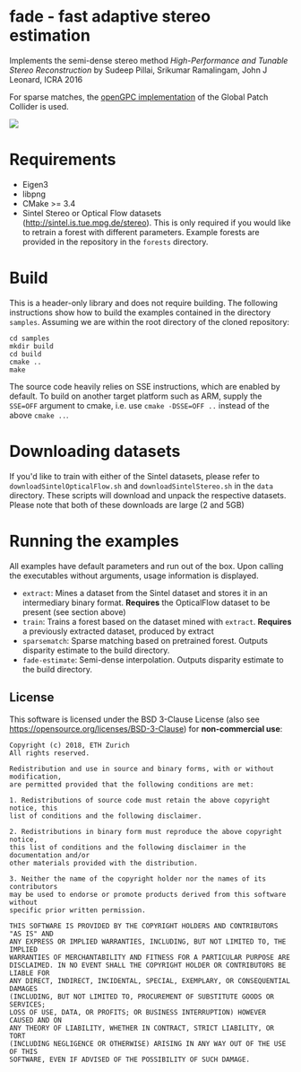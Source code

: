 fade - fast adaptive stereo estimation 
===

Implements the semi-dense stereo method *High-Performance and Tunable Stereo Reconstruction* by Sudeep Pillai, Srikumar Ramalingam, 
John J Leonard, ICRA 2016
 
For sparse matches, the [openGPC implementation](https://github.com/bamert/openGPC) of the Global Patch Collider is used.

![](fade.gif)
# Requirements
- Eigen3
- libpng
- CMake >= 3.4
- Sintel Stereo or Optical Flow datasets (http://sintel.is.tue.mpg.de/stereo).
This is only required if you would like to retrain a forest with different parameters.
Example forests are provided in the repository in the `forests` directory.

# Build
This is a header-only library and does not require building. 
The following instructions show how to build the examples contained in the directory `samples`.
Assuming we are within the root directory of the cloned repository:

```
cd samples
mkdir build
cd build
cmake ..
make 
```
The source code heavily relies on SSE instructions, which are enabled by default.
To build on another target platform such as ARM, supply the `SSE=OFF` argument to cmake, i.e.
use `cmake -DSSE=OFF ..` instead of the above `cmake ..`.

# Downloading datasets
If you'd like to train with either of the Sintel datasets, please refer to
`downloadSintelOpticalFlow.sh` and `downloadSintelStereo.sh` in the `data` directory.
These scripts will download and unpack the respective datasets. Please note
that both of these downloads are large (2 and 5GB)

# Running the examples
All examples have default parameters and run out of the box. Upon calling
the executables without arguments, usage information is displayed.

- `extract`: Mines a dataset from the Sintel dataset and stores it in an intermediary 
binary format. **Requires** the OpticalFlow dataset to be present (see section above)
- `train`: Trains a forest based on the dataset mined with `extract`.
**Requires** a previously extracted dataset, produced by extract
- `sparsematch`: Sparse matching based on pretrained forest. Outputs disparity estimate
to the build directory.
- `fade-estimate`: Semi-dense interpolation. Outputs disparity estimate to the build directory.


## License 
This software is licensed under the BSD 3-Clause License 
(also see https://opensource.org/licenses/BSD-3-Clause) for **non-commercial use**:

    Copyright (c) 2018, ETH Zurich
    All rights reserved.
    
    Redistribution and use in source and binary forms, with or without modification, 
    are permitted provided that the following conditions are met:
    
    1. Redistributions of source code must retain the above copyright notice, this 
    list of conditions and the following disclaimer.
    
    2. Redistributions in binary form must reproduce the above copyright notice, 
    this list of conditions and the following disclaimer in the documentation and/or 
    other materials provided with the distribution.
    
    3. Neither the name of the copyright holder nor the names of its contributors 
    may be used to endorse or promote products derived from this software without 
    specific prior written permission.
    
    THIS SOFTWARE IS PROVIDED BY THE COPYRIGHT HOLDERS AND CONTRIBUTORS "AS IS" AND 
    ANY EXPRESS OR IMPLIED WARRANTIES, INCLUDING, BUT NOT LIMITED TO, THE IMPLIED 
    WARRANTIES OF MERCHANTABILITY AND FITNESS FOR A PARTICULAR PURPOSE ARE 
    DISCLAIMED. IN NO EVENT SHALL THE COPYRIGHT HOLDER OR CONTRIBUTORS BE LIABLE FOR 
    ANY DIRECT, INDIRECT, INCIDENTAL, SPECIAL, EXEMPLARY, OR CONSEQUENTIAL DAMAGES 
    (INCLUDING, BUT NOT LIMITED TO, PROCUREMENT OF SUBSTITUTE GOODS OR SERVICES; 
    LOSS OF USE, DATA, OR PROFITS; OR BUSINESS INTERRUPTION) HOWEVER CAUSED AND ON 
    ANY THEORY OF LIABILITY, WHETHER IN CONTRACT, STRICT LIABILITY, OR TORT 
    (INCLUDING NEGLIGENCE OR OTHERWISE) ARISING IN ANY WAY OUT OF THE USE OF THIS 
    SOFTWARE, EVEN IF ADVISED OF THE POSSIBILITY OF SUCH DAMAGE.

